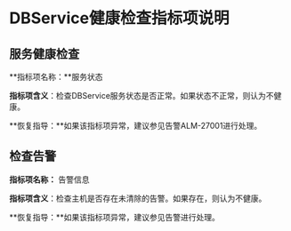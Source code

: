 # DBService健康检查指标项说明<a name="ZH-CN_TOPIC_0174499446"></a>

## 服务健康检查<a name="zh-cn_topic_0035251719_section55209118105537"></a>

**指标项名称：**服务状态

**指标项含义**：检查DBService服务状态是否正常。如果状态不正常，则认为不健康。

**恢复指导：**如果该指标项异常，建议参见告警ALM-27001进行处理。

## 检查告警<a name="zh-cn_topic_0035251719_section10712499105549"></a>

**指标项名称：**  告警信息

**指标项含义**：检查主机是否存在未清除的告警。如果存在，则认为不健康。

**恢复指导：**如果该指标项异常，建议参见告警进行处理。

